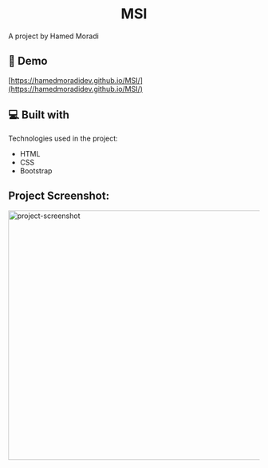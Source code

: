 <h1 align="center" id="title">MSI</h1>

<p id="description">A project by Hamed Moradi</p>

<h2>🚀 Demo</h2>

[https://hamedmoradidev.github.io/MSI/](https://hamedmoradidev.github.io/MSI/)

<h2>💻 Built with</h2>

Technologies used in the project:

*   HTML
*   CSS
*   Bootstrap


<h2>Project Screenshot:</h2>

<img src="https://github.com/user-attachments/assets/cc6cb010-bbbc-45f8-acdb-8e22ddd17978" alt="project-screenshot" width="1000" height="500/">


  
  
